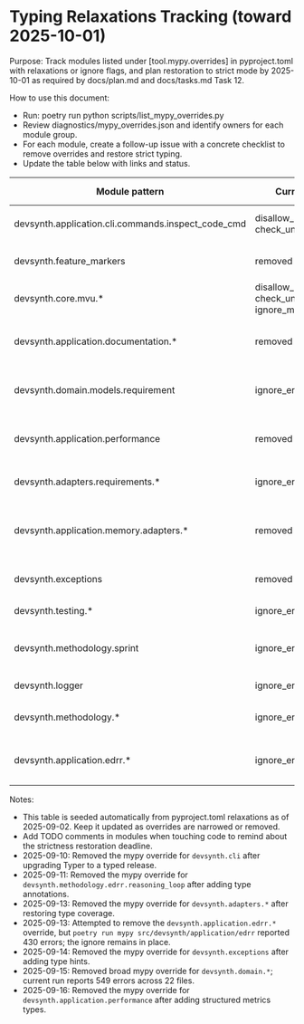 # Typing Relaxations Tracking (toward 2025-10-01)

Purpose: Track modules listed under [tool.mypy.overrides] in pyproject.toml with relaxations or ignore flags, and plan restoration to strict mode by 2025-10-01 as required by docs/plan.md and docs/tasks.md Task 12.

How to use this document:
- Run: poetry run python scripts/list_mypy_overrides.py
- Review diagnostics/mypy_overrides.json and identify owners for each module group.
- For each module, create a follow-up issue with a concrete checklist to remove overrides and restore strict typing.
- Update the table below with links and status.

| Module pattern | Current relaxations | Owner | Issue link | Target date | Status |
|---|---|---|---|---|---|
| devsynth.application.cli.commands.inspect_code_cmd | disallow_untyped_defs=false, check_untyped_defs=false | TBD | [restore-strict-typing-inspect-code-cmd.md](restore-strict-typing-inspect-code-cmd.md) | 2025-10-01 | open |
| devsynth.feature_markers | removed | TBD | [restore-strict-typing-feature-markers.md](restore-strict-typing-feature-markers.md) | 2025-10-01 | closed |
| devsynth.core.mvu.* | disallow_untyped_defs=false, check_untyped_defs=false, ignore_missing_imports=true | TBD | [restore-strict-typing-core-mvu.md](restore-strict-typing-core-mvu.md) | 2025-10-01 | open |
| devsynth.application.documentation.* | removed | TBD | [restore-strict-typing-application-documentation.md](restore-strict-typing-application-documentation.md) | 2025-10-01 | closed |
| devsynth.domain.models.requirement | ignore_errors=true | TBD | [restore-strict-typing-domain-models-requirement.md](restore-strict-typing-domain-models-requirement.md) | 2025-10-01 | open |
| devsynth.application.performance | removed | TBD | [restore-strict-typing-application-performance.md](restore-strict-typing-application-performance.md) | 2025-10-01 | closed |
| devsynth.adapters.requirements.* | ignore_errors=true | TBD | [restore-strict-typing-adapters-requirements.md](restore-strict-typing-adapters-requirements.md) | 2025-10-01 | open |
| devsynth.application.memory.adapters.* | removed | TBD | [restore-strict-typing-application-memory-adapters.md](restore-strict-typing-application-memory-adapters.md) | 2025-10-01 | closed |
| devsynth.exceptions | removed | TBD | [restore-strict-typing-exceptions.md](restore-strict-typing-exceptions.md) | 2025-10-01 | closed |
| devsynth.testing.* | ignore_errors=true | TBD | [restore-strict-typing-testing.md](restore-strict-typing-testing.md) | 2025-10-01 | open |
| devsynth.methodology.sprint | ignore_errors=true | TBD | [restore-strict-typing-methodology-sprint.md](restore-strict-typing-methodology-sprint.md) | 2025-10-01 | open |
| devsynth.logger | ignore_errors=true | TBD | [restore-strict-typing-logger.md](restore-strict-typing-logger.md) | 2025-10-01 | open |
| devsynth.methodology.* | ignore_errors=true | TBD | [restore-strict-typing-methodology.md](restore-strict-typing-methodology.md) | 2025-10-01 | open |
| devsynth.application.edrr.* | ignore_errors=true | TBD | [restore-strict-typing-application-edrr.md](restore-strict-typing-application-edrr.md) | 2025-10-01 | open |

Notes:
- This table is seeded automatically from pyproject.toml relaxations as of 2025-09-02. Keep it updated as overrides are narrowed or removed.
- Add TODO comments in modules when touching code to remind about the strictness restoration deadline.
- 2025-09-10: Removed the mypy override for `devsynth.cli` after upgrading Typer to a typed release.
- 2025-09-11: Removed the mypy override for `devsynth.methodology.edrr.reasoning_loop` after adding type annotations.
- 2025-09-13: Removed the mypy override for `devsynth.adapters.*` after restoring type coverage.
- 2025-09-13: Attempted to remove the `devsynth.application.edrr.*` override, but `poetry run mypy src/devsynth/application/edrr`
  reported 430 errors; the ignore remains in place.
- 2025-09-14: Removed the mypy override for `devsynth.exceptions` after adding type hints.
- 2025-09-15: Removed broad mypy override for `devsynth.domain.*`; current run reports 549 errors across 22 files.
- 2025-09-16: Removed the mypy override for `devsynth.application.performance` after adding structured metrics types.
